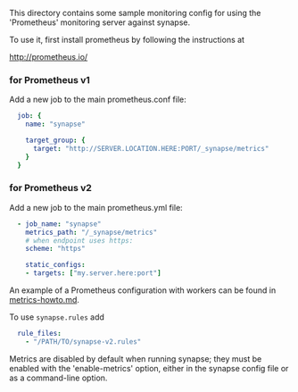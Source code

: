 This directory contains some sample monitoring config for using the
'Prometheus' monitoring server against synapse.

To use it, first install prometheus by following the instructions at

  http://prometheus.io/

### for Prometheus v1

Add a new job to the main prometheus.conf file:

```yaml
  job: {
    name: "synapse"

    target_group: {
      target: "http://SERVER.LOCATION.HERE:PORT/_synapse/metrics"
    }
  }
```

### for Prometheus v2

Add a new job to the main prometheus.yml file:

```yaml
  - job_name: "synapse"
    metrics_path: "/_synapse/metrics"
    # when endpoint uses https:
    scheme: "https"

    static_configs:
    - targets: ["my.server.here:port"]
```

An example of a Prometheus configuration with workers can be found in
[metrics-howto.md](https://famedly.github.io/synapse/latest/metrics-howto.html).

To use `synapse.rules` add

```yaml
  rule_files:
    - "/PATH/TO/synapse-v2.rules"
```

Metrics are disabled by default when running synapse; they must be enabled
with the 'enable-metrics' option, either in the synapse config file or as a
command-line option.
